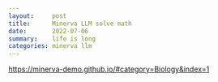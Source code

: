 ```yaml
---
layout:     post
title:      Minerva LLM solve math
date:       2022-07-06
summary:    life is long
categories: minerva llm
---
```

https://minerva-demo.github.io/#category=Biology&index=1
